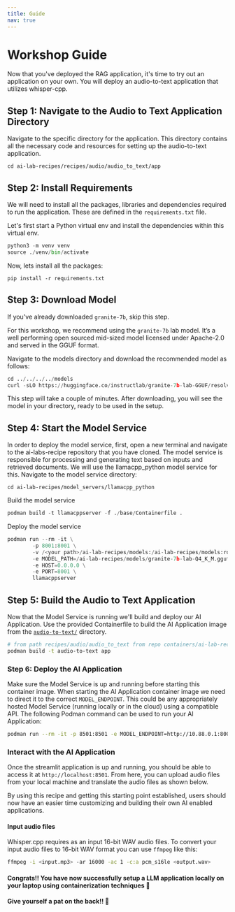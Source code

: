 ```yaml
---
title: Guide
nav: true
---
```


# Workshop Guide

Now that you've deployed the RAG application, it's time to try out an application on your own.
You will deploy an audio-to-text application that utilizes whisper-cpp.


## Step 1: Navigate to the Audio to Text Application Directory

Navigate to the specific directory for the  application. This directory contains all the necessary code and resources for setting up the audio-to-text application.

`cd ai-lab-recipes/recipes/audio/audio_to_text/app`

## Step 2: Install Requirements

We will need to install all the packages, libraries and dependencies required to run the application. These are defined in the `requirements.txt` file.

Let's first start a Python virtual env and install the dependencies within this virtual env.

```python
python3 -m venv venv
source ./venv/bin/activate
```

Now, lets install all the packages:

`pip install -r requirements.txt`

## Step 3: Download Model

If you've already downloaded `granite-7b`, skip this step.

For this workshop, we recommend using the `granite-7b` lab model. It’s a well performing open sourced mid-sized model licensed under Apache-2.0 and served in the GGUF format.

Navigate to the models directory and download the recommended model as follows:

```python
cd ../../../../models 
curl -sLO https://huggingface.co/instructlab/granite-7b-lab-GGUF/resolve/main/granite-7b-lab-Q4_K_M.gguf
```

This step will take a couple of minutes. After downloading, you will see the model in your directory, ready to be used in the setup.


## Step 4: Start the Model Service

In order to deploy the model service, first, open a new terminal and navigate to the ai-labs-recipe repository that you have cloned.
The model service is responsible for processing and generating text based on inputs and retrieved documents. We will use the llamacpp_python model service for this. Navigate to the model service directory:

`cd ai-lab-recipes/model_servers/llamacpp_python`

Build the model service

```python
podman build -t llamacppserver -f ./base/Containerfile .
```

Deploy the model service

```python
podman run --rm -it \
        -p 8001:8001 \
        -v /<your path>/ai-lab-recipes/models:/ai-lab-recipes/models:ro,Z \
        -e MODEL_PATH=/ai-lab-recipes/models/granite-7b-lab-Q4_K_M.gguf \
        -e HOST=0.0.0.0 \
        -e PORT=8001 \
        llamacppserver

```

## Step 5: Build the Audio to Text Application

Now that the Model Service is running we'll build and deploy our AI Application. Use the provided Containerfile to build the AI Application
image from the [`audio-to-text/`](./) directory.


```bash
# from path recipes/audio/audio_to_text from repo containers/ai-lab-recipes
podman build -t audio-to-text app
```

### Step 6: Deploy the AI Application

Make sure the Model Service is up and running before starting this container image.
When starting the AI Application container image we need to direct it to the correct `MODEL_ENDPOINT`.
This could be any appropriately hosted Model Service (running locally or in the cloud) using a compatible API.
The following Podman command can be used to run your AI Application:


```bash
podman run --rm -it -p 8501:8501 -e MODEL_ENDPOINT=http://10.88.0.1:8001/inference audio-to-text
```

### Interact with the AI Application

Once the streamlit application is up and running, you should be able to access it at `http://localhost:8501`.
From here, you can upload audio files from your local machine and translate the audio files as shown below.

By using this recipe and getting this starting point established,
users should now have an easier time customizing and building their own AI enabled applications.

#### Input audio files

Whisper.cpp requires as an input 16-bit WAV audio files.
To convert your input audio files to 16-bit WAV format you can use `ffmpeg` like this:

```bash
ffmpeg -i <input.mp3> -ar 16000 -ac 1 -c:a pcm_s16le <output.wav>
```

#### Congrats!! You have now successfully setup a LLM application locally on your laptop using containerization techniques 🥳
#### Give yourself a pat on the back!! 👏









